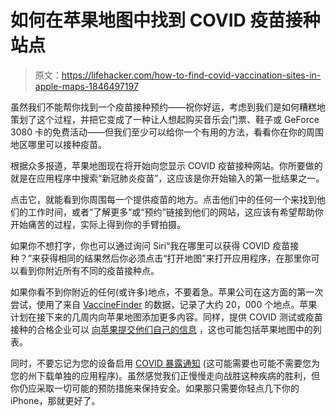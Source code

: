 # 如何在苹果地图中找到 COVID 疫苗接种站点

> 原文：<https://lifehacker.com/how-to-find-covid-vaccination-sites-in-apple-maps-1846497197>

虽然我们不能帮你找到一个疫苗接种预约——祝你好运，考虑到我们是如何糟糕地策划了这个过程，并把它变成了一种让人想起购买音乐会门票、鞋子或 GeForce 3080 卡的免费活动——但我们至少可以给你一个有用的方法，看看你在你的周围地区哪里可以接种疫苗。



根据众多报道，苹果地图现在将开始向您显示 COVID 疫苗接种网站。你所要做的就是在应用程序中搜索“新冠肺炎疫苗”，这应该是你开始输入的第一批结果之一。

点击它，就能看到你周围每一个提供疫苗的地方。点击他们中的任何一个来找到他们的工作时间，或者“了解更多”或“预约”链接到他们的网站，这应该有希望帮助你开始痛苦的过程，实际上得到你的手臂拍摄。

如果你不想打字，你也可以通过询问 Siri“我在哪里可以获得 COVID 疫苗接种？”来获得相同的结果然后你必须点击“打开地图”来打开应用程序，在那里你可以看到你附近所有不同的疫苗接种点。

如果你看不到你附近的任何(或许多)地点，不要着急。苹果公司在这方面的第一次尝试，使用了来自 [VaccineFinder](https://vaccinefinder.org/) 的数据，记录了大约 20，000 个地点。苹果计划在接下来的几周内向苹果地图添加更多内容。同样，提供 COVID 测试或疫苗接种的合格企业可以 [向苹果提交他们自己的信息](https://register.apple.com/covid-19/) ，这也可能包括苹果地图中的列表。

同时，不要忘记为您的设备启用 [COVID 暴露通知](https://lifehacker.com/how-to-enable-express-covid-19-exposure-notifications-i-1844919365) (这可能需要也可能不需要您为您的州下载单独的应用程序)。虽然感觉我们正慢慢走向战胜这种疾病的胜利，但你仍应采取一切可能的预防措施来保持安全。如果那只需要你轻点几下你的 iPhone，那就更好了。